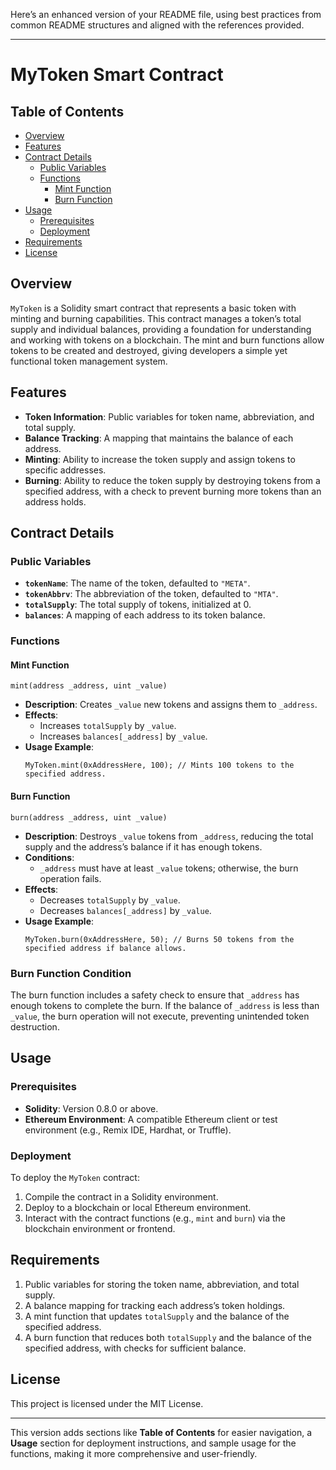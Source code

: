 Here’s an enhanced version of your README file, using best practices from common README structures and aligned with the references provided.

---

# MyToken Smart Contract

## Table of Contents
- [Overview](#overview)
- [Features](#features)
- [Contract Details](#contract-details)
  - [Public Variables](#public-variables)
  - [Functions](#functions)
    - [Mint Function](#mint-function)
    - [Burn Function](#burn-function)
- [Usage](#usage)
  - [Prerequisites](#prerequisites)
  - [Deployment](#deployment)
- [Requirements](#requirements)
- [License](#license)

## Overview
`MyToken` is a Solidity smart contract that represents a basic token with minting and burning capabilities. This contract manages a token’s total supply and individual balances, providing a foundation for understanding and working with tokens on a blockchain. The mint and burn functions allow tokens to be created and destroyed, giving developers a simple yet functional token management system.

## Features
- **Token Information**: Public variables for token name, abbreviation, and total supply.
- **Balance Tracking**: A mapping that maintains the balance of each address.
- **Minting**: Ability to increase the token supply and assign tokens to specific addresses.
- **Burning**: Ability to reduce the token supply by destroying tokens from a specified address, with a check to prevent burning more tokens than an address holds.

## Contract Details

### Public Variables
- **`tokenName`**: The name of the token, defaulted to `"META"`.
- **`tokenAbbrv`**: The abbreviation of the token, defaulted to `"MTA"`.
- **`totalSupply`**: The total supply of tokens, initialized at 0.
- **`balances`**: A mapping of each address to its token balance.

### Functions

#### Mint Function
`mint(address _address, uint _value)`
- **Description**: Creates `_value` new tokens and assigns them to `_address`.
- **Effects**:
  - Increases `totalSupply` by `_value`.
  - Increases `balances[_address]` by `_value`.
- **Usage Example**:
  ```solidity
  MyToken.mint(0xAddressHere, 100); // Mints 100 tokens to the specified address.
  ```

#### Burn Function
`burn(address _address, uint _value)`
- **Description**: Destroys `_value` tokens from `_address`, reducing the total supply and the address’s balance if it has enough tokens.
- **Conditions**:
  - `_address` must have at least `_value` tokens; otherwise, the burn operation fails.
- **Effects**:
  - Decreases `totalSupply` by `_value`.
  - Decreases `balances[_address]` by `_value`.
- **Usage Example**:
  ```solidity
  MyToken.burn(0xAddressHere, 50); // Burns 50 tokens from the specified address if balance allows.
  ```

### Burn Function Condition
The burn function includes a safety check to ensure that `_address` has enough tokens to complete the burn. If the balance of `_address` is less than `_value`, the burn operation will not execute, preventing unintended token destruction.

## Usage

### Prerequisites
- **Solidity**: Version 0.8.0 or above.
- **Ethereum Environment**: A compatible Ethereum client or test environment (e.g., Remix IDE, Hardhat, or Truffle).

### Deployment
To deploy the `MyToken` contract:
1. Compile the contract in a Solidity environment.
2. Deploy to a blockchain or local Ethereum environment.
3. Interact with the contract functions (e.g., `mint` and `burn`) via the blockchain environment or frontend.

## Requirements
1. Public variables for storing the token name, abbreviation, and total supply.
2. A balance mapping for tracking each address’s token holdings.
3. A mint function that updates `totalSupply` and the balance of the specified address.
4. A burn function that reduces both `totalSupply` and the balance of the specified address, with checks for sufficient balance.

## License
This project is licensed under the MIT License.

---

This version adds sections like **Table of Contents** for easier navigation, a **Usage** section for deployment instructions, and sample usage for the functions, making it more comprehensive and user-friendly.
